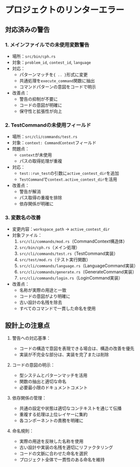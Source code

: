 # プロジェクトのリンターエラー

## 対応済みの警告

### 1. メインファイルでの未使用変数警告
- 場所：`src/bin/cph.rs`
- 対象：`problem_id`, `contest_id`, `language`
- 対応：
  - パターンマッチを`{ .. }`形式に変更
  - 共通処理を`execute_command`関数に抽出
  - コマンドパターンの意図をコードで明示
- 改善点：
  - 警告の抑制が不要に
  - コードの意図が明確に
  - 保守性と拡張性が向上

### 2. TestCommandの未使用フィールド
- 場所：`src/cli/commands/test.rs`
- 対象：`context: CommandContext`フィールド
- 問題点：
  - `context`が未使用
  - パスの取得処理が重複
- 対応：
  - `test::run_test`の引数に`active_contest_dir`を追加
  - `TestCommand`で`context.active_contest_dir`を活用
- 改善点：
  - 警告が解消
  - パス取得の重複を排除
  - 依存関係が明確に

### 3. 変数名の改善
- 変更内容：`workspace_path` → `active_contest_dir`
- 対象ファイル：
  1. `src/cli/commands/mod.rs`（CommandContext構造体）
  2. `src/bin/cph.rs`（メイン処理）
  3. `src/cli/commands/test.rs`（TestCommand実装）
  4. `src/test/mod.rs`（テスト実行関数）
  5. `src/cli/commands/language.rs`（LanguageCommand実装）
  6. `src/cli/commands/generate.rs`（GenerateCommand実装）
  7. `src/cli/commands/login.rs`（LoginCommand実装）
- 改善点：
  - 名称が実際の用途と一致
  - コードの意図がより明確に
  - 古い設計の名残を除去
  - すべてのコマンドで一貫した命名を使用

## 設計上の注意点
1. 警告への対応基準：
   - コードの構造で意図を表現できる場合は、構造の改善を優先
   - 実装が不完全な部分は、実装を完了または削除

2. コードの意図の明示：
   - 型システムとパターンマッチを活用
   - 関数の抽出と適切な命名
   - 必要最小限のドキュメントコメント

3. 依存関係の管理：
   - 共通の設定や状態は適切なコンテキストを通じて伝播
   - 重複する処理は上位レイヤーに集約
   - 各コンポーネントの責務を明確に

4. 命名規則：
   - 実際の用途を反映した名称を使用
   - 古い設計や実装の名残を適切にリファクタリング
   - コードの文脈に合わせた命名を選択
   - プロジェクト全体で一貫性のある命名を維持 
